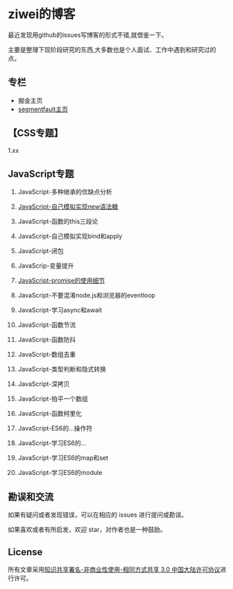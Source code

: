 # ziwei的博客

最近发现用github的issues写博客的形式不错,就借鉴一下。

主要是整理下现阶段研究的东西,大多数也是个人面试、工作中遇到和研究过的点。


## 专栏

- 掘金主页
- [segmentfault主页](https://segmentfault.com/u/ziwei3749)

## 【CSS专题】

1.xx

## JavaScript专题

1. JavaScript-多种继承的优缺点分析

2. [JavaScript-自己模拟实现new语法糖](https://github.com/ziwei3749/blog/issues/1)

3. JavaScript-函数的this三段论

4. JavaScript-自己模拟实现bind和apply
 
5. JavaScript-闭包

6. JavaScrip-变量提升

7. [JavaScript-promise的使用细节](https://github.com/ziwei3749/blog/issues/2)

8. JavaScript-不要混淆node.js和浏览器的eventloop

9. JavaScript-学习async和await

10. JavaScript-函数节流

11. JavaScript-函数防抖

12. JavaScript-数组去重

13. JavaScript-类型判断和隐式转换

14. JavaScript-深拷贝

15. JavaScript-拍平一个数组

16. JavaScript-函数柯里化

17. JavaScript-ES6的...操作符

18. JavaScript-学习ES6的...

19. JavaScript-学习ES6的map和set

20. JavaScript-学习ES6的module


## 勘误和交流

如果有疑问或者发现错误，可以在相应的 issues 进行提问或勘误。

如果喜欢或者有所启发，欢迎 star，对作者也是一种鼓励。

## License

所有文章采用[知识共享署名-非商业性使用-相同方式共享 3.0 中国大陆许可协议](https://creativecommons.org/licenses/by-nc-sa/3.0/cn/)进行许可。



